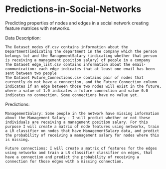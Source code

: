 # Predictions-in-Social-Networks
Predicting properties of nodes and edges in a social network creating feature matrices with networkx.

Data Description:

    The Dataset nodes_df.csv contains information about the Department(indicating the department in the company which the person belongs to) and the ManagementSalary (indicating whether that person is receiving a management position salary) of people in a company
    The Dataset edge_list.csv contains information about the email-communication: each edge indicates that at least one email has been sent between two people
    The Dataset Future_Connections.csv contains pair of nodes that currently do not have a connection, and the Future Connection column indicates if an edge between those two nodes will exist in the future, where a value of 1.0 indicates a future connection and value 0.0 indicates no connection. Some connections have no value yet.

Predictions:

    ManagementSalary: Some people in the network have missing information about the Management Salary - I will predict whether or not these individuals are receiving a management position salary. For this purpose I will create a matrix of node features using networkx, train a LR classifier on nodes that have ManagementSalary data, and predict the probability of receiving a management salary for nodes where this is missing.

    Future connections: I will create a matrix of features for the edges using networkx and train a LR classifier classifier on edges, that have a connection and predict the probability of receiving a connection for those edges with a missing connection.

